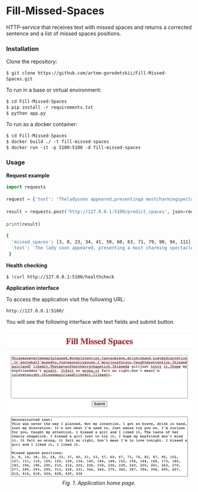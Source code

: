 # Fill-Missed-Spaces
HTTP-service that receives text with missed spaces and returns a corrected sentence and a list of missed spaces positions.

### Installation
Clone the repository:
```
$ git clone https://github.com/artem-gorodetskii/Fill-Missed-Spaces.git
```

To run in a base or virtual environment:
```
$ cd Fill-Missed-Spaces
$ pip install -r requirements.txt
$ python app.py
```

To run as a docker container:
```
$ cd Fill-Missed-Spaces
$ docker build ./ -t fill-missed-spaces
$ docker run -it -p 5100:5100 -d fill-missed-spaces
```

### Usage
**Request example**
``` python
import requests

request = {'text': 'Theladysoon appeared,presentinga mostcharmingspectacleofperfectbeauty,set off bythemost appropriateadornments.'}

result = requests.post('http://127.0.0.1:5100/predict_spaces', json=request).json()

print(result)
```
``` bash
{
  'missed_spaces': [3, 8, 23, 34, 41, 50, 60, 63, 71, 79, 90, 94, 111],
  'text': 'The lady soon appeared, presenting a most charming spectacle of perfect beauty, set off by the most appropriate adornments.'
 }
```

**Health checking**
```
$ !curl http://127.0.0.1:5100/healthcheck
```

**Application interface**

To access the application visit the following URL:
```
http://127.0.0.1:5100/
```
You will see the following interface with text fields and submit button.

<p align="center">
  <img alt="img-name" src="assets/homepage_screen_shot.png" width="500">
  <br>
    <em>Fig. 1. Application home page.</em>
</p>
